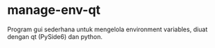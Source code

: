 # manage-env-qt
Program gui sederhana untuk mengelola environment variables, diuat dengan qt (PySide6) dan python.